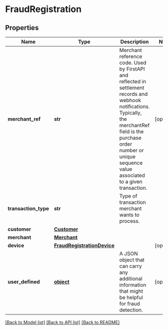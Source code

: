 # FraudRegistration

## Properties
Name | Type | Description | Notes
------------ | ------------- | ------------- | -------------
**merchant_ref** | **str** | Merchant reference code. Used by FirstAPI and reflected in settlement records and webhook notifications. Typically, the merchantRef field is the purchase order number or unique sequence value associated to a given transaction. | [optional] 
**transaction_type** | **str** | Type of transaction merchant wants to process. | 
**customer** | [**Customer**](Customer.md) |  | 
**merchant** | [**Merchant**](Merchant.md) |  | 
**device** | [**FraudRegistrationDevice**](FraudRegistrationDevice.md) |  | [optional] 
**user_defined** | [**object**](.md) | A JSON object that can carry any additional information that might be helpful for fraud detection. | [optional] 

[[Back to Model list]](../README.md#documentation-for-models) [[Back to API list]](../README.md#documentation-for-api-endpoints) [[Back to README]](../README.md)


